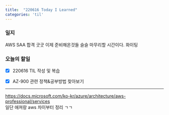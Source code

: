 ```yaml
---
title:  "220616 Today I Learned"
categories: 'til'
---
```


### 일지

AWS SAA 합격 굿굿
이제 준비해온것들 슬슬 마무리할 시간이다. 화이팅



### 오늘의 할일

- [x] 220616 TIL 작성 및 복습
- [x] AZ-900 관련 정책&공부방법 찾아보기


---

https://docs.microsoft.com/ko-kr/azure/architecture/aws-professional/services  
일단 애져랑 aws 차이부터 정리 ㄱㄱ
